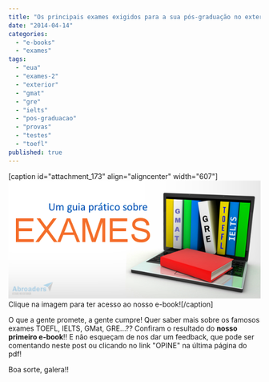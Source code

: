 ```yaml
---
title: "Os principais exames exigidos para a sua pós-graduação no exterior"
date: "2014-04-14"
categories: 
  - "e-books"
  - "exames"
tags: 
  - "eua"
  - "exames-2"
  - "exterior"
  - "gmat"
  - "gre"
  - "ielts"
  - "pos-graduacao"
  - "provas"
  - "testes"
  - "toefl"
published: true
---
```


\[caption id="attachment\_173" align="aligncenter" width="607"\][![Clique na imagem para ter acesso ao nosso e-book!](/images/guiapratico.png)](http://www.abroaders.com.br/wp-content/uploads/2018/01/Ebook-Exames.pdf "E-book Exames") Clique na imagem para ter acesso ao nosso e-book!\[/caption\]

O que a gente promete, a gente cumpre! Quer saber mais sobre os famosos exames TOEFL, IELTS, GMat, GRE...?? Confiram o resultado do **nosso primeiro e-book**!! E não esqueçam de nos dar um feedback, que pode ser comentando neste post ou clicando no link "OPINE" na última página do pdf!

Boa sorte, galera!!
